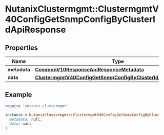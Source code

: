 # NutanixClustermgmt::ClustermgmtV40ConfigGetSnmpConfigByClusterIdApiResponse

## Properties

| Name | Type | Description | Notes |
| ---- | ---- | ----------- | ----- |
| **metadata** | [**CommonV10ResponseApiResponseMetadata**](CommonV10ResponseApiResponseMetadata.md) |  | [optional] |
| **data** | [**ClustermgmtV40ConfigGetSnmpConfigByClusterIdApiResponseData**](ClustermgmtV40ConfigGetSnmpConfigByClusterIdApiResponseData.md) |  | [optional] |

## Example

```ruby
require 'nutanix_clustermgmt'

instance = NutanixClustermgmt::ClustermgmtV40ConfigGetSnmpConfigByClusterIdApiResponse.new(
  metadata: null,
  data: null
)
```

